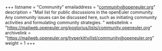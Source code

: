 +++
listname = "Community"
emailaddress = "community@openeuler.org"
description = "Mail list for public discussions in the openEuler community. Any community issues can be discussed here, such as initiating community activities and formulating community strategies. "
websitelink = "https://mailweb.openeuler.org/postorius/lists/community.openeuler.org"
archivelink = "https://mailweb.openeuler.org/hyperkitty/list/community@openeuler.org"
weight =  1
+++
